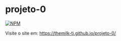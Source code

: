# projeto-0
[![NPM](https://img.shields.io/npm/l/react)](https://github.com/themilk-ti/projeto-0/blob/main/LICENSE)


Visite o site em: https://themilk-ti.github.io/projeto-0/
